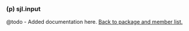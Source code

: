 ### (p) sjl.input
@todo - Added documentation here.
[Back to package and member list.](#packages-and-members)
